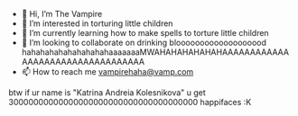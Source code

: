 - 👋 Hi, I’m The Vampire
- 👀 I’m interested in torturing little children
- 🌱 I’m currently learning how to make spells to torture little children
- 💞️ I’m looking to collaborate on drinking blooooooooooooooooood hahahahahahahahahahaaaaaaaMWAHAHAHAHAHAHAAAAAAAAAAAAAAAAAAAAAAAAAAAAAAAAAA
- 📫 How to reach me vampirehaha@vamp.com


btw if ur name is "Katrina Andreia Kolesnikova" u get 30000000000000000000000000000000000000 happifaces :K

<!---
sphericalfox/sphericalfox is a ✨ special ✨ repository because its `README.md` (this file) appears on your GitHub profile.
You can click the Preview link to take a look at your changes.
--->
